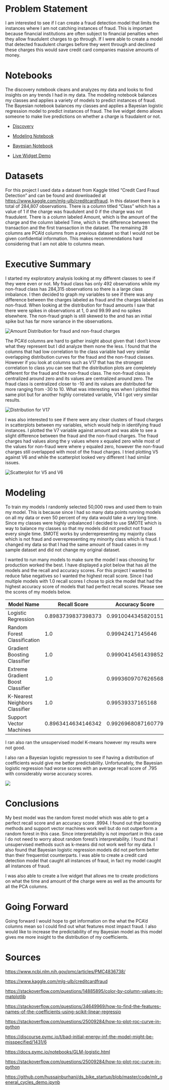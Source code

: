 # Problem Statement

I am interested to see if I can create a fraud detection model that limits the instances where I am not catching instances of fraud. This is important because financial institutions are often subject to financial penalties when they allow fraudulent charges to go through. If I were able to create a model that detected fraudulent charges before they went through and declined these charges this would save credit card companies massive amounts of money.

# Notebooks

The discovery notebook cleans and analyzes my data and looks to find insights on any trends I had in my data. The modeling notebook balances my classes and applies a variety of models to predict instances of fraud. The Bayesian notebook balances my classes and applies a Bayesian logistic regression model to predict instances of fraud. The live widget demo allows someone to make live predictions on whether a charge is fraudalent or not.

- [Discovery](./discovery.ipynb)

- [Modeling Notebook](./modelling_notebook.ipynb)

- [Bayesian Notebook](./pymc_model.ipynb)

- [Live Widget Demo](./credit_risk_widget.ipynb)

# Datasets

For this project I used data a dataset from Kaggle titled “Credit Card Fraud Detection” and can be found and downloaded at https://www.kaggle.com/mlg-ulb/creditcardfraud. In this dataset there is a total of 284,807 observations. There is a column titled “Class” which has a value of 1 if the charge was fraudulent and 0 if the charge was not fraudulent. There is a column labeled Amount, which is the amount of the charge and the column labeled Time, which is the difference between the transaction and the first transaction in the dataset. The remaining 28 columns are PCA’d columns from a previous dataset so that I would not be given confidential information. This makes recommendations hard considering that I am not able to columns mean.  


# Executive Summary

I started my exploratory analysis looking at my different classes to see if they were even or not. My fraud class has only 492 observations while my non-fraud class has 284,315 observations so there is a large class imbalance. I then decided to graph my variables to see if there was any difference between the charges labeled as fraud and the charges labeled as non-fraud. When looking at the distribution for fraud amounts I saw that there were spikes in observations at 1, 0 and 99.99 and no spikes elsewhere. The non-fraud graph is still skewed to the and has an initial spike but has far more variance in the observations.

![Amount Distribution for fraud and non-fraud charges](plots/amount.png)

The PCA’d columns are hard to gather insight about given that I don’t know what they represent but I did analyze them none the less. I found that the columns that had low correlation to the class variable had very similar overlapping distribution curves for the fraud and the non-fraud classes. However if you look at columns such as V17 that has the strongest correlation to class you can see that the distribution plots are completely different for the fraud and the non-fraud class. The non-fraud class is centralized around zero and its values are centralized around zero. The fraud class is centralized closer to -10 and its values are distributed far more ranging from -30 to 10. What was interesting was when I plotted this same plot but for another highly correlated variable, V14 I got very similar results.

![Distribution for V17](plots/V17.png)

I was also interested to see if there were any clear clusters of fraud charges in scatterplots between my variables, which would help in identifying fraud instances. I plotted the V7 variable against amount and was able to see a slight difference between the fraud and the non-fraud charges. The fraud charges had values along the y values where x equaled zero while most of the values for non-fraud were where y equaled zero, however the non-fraud charges still overlapped with most of the fraud charges. I tried plotting V5 against V6 and while the scatterplot looked very different I had similar issues. 

![Scatterplot for V5 and V6](plots/V5_V6.png)

# Modeling

To train my models I randomly selected 50,000 rows and used them to train my model. This is because since I had so many data points running models on all my data or even 50 percent of my data would take a very long time. Since my classes were highly unbalanced I decided to use SMOTE which is way to balance my classes so that my models did not predict not fraud every single time. SMOTE works by underrepresenting my majority class which is not fraud and overrepresenting my minority class which is fraud. I changed my data so that I had the same amount of fraud cases in my sample dataset and did not change my original dataset.

I wanted to run many models to make sure the model I was choosing for production worked the best. I have displayed a plot below that has all the models and the recall and accuracy scores. For this project I wanted to reduce false negatives so I wanted the highest recall score. Since I had multiple models with 1.0 recall scores I chose to pick the model that had the highest accuracy score of models that had perfect recall scores. Please see the scores of my models below.

|Model Name|Recall Score|Accuracy Score|F1 Score|
|---|---|---|---|
|Logistic Regression|0.8983739837398373|0.9910044345820151|0.2565293093441671|
|Random Forest Classification|1.0|0.99942417145646|0.8571428571428571|
|Gradient Boosting Classifier|1.0|0.9990414561439852|0.7828162291169452|
|Extreme Gradient Boost Classifier|1.0|0.9993609707626568|0.8439108061749571|
|K-Nearest Neighbors Classifier|1.0|0.99539337165168|0.42857142857142855|
|Support Vector Machines|0.8963414634146342|0.9926968087160779|0.29777177582714387|

I ran also ran the unsupervised model K-means however my results were not good.

I also ran a Bayesian logistic regression to see if having a distribution of coefficients would give me better predictability. Unfortunately, the Bayesian logistic regression had worse scores with an average recall score of .795 with considerably worse accuracy scores.

![](plots/pymc_dist.png)

# Conclusions

My best model was the random forest model which was able to get a perfect recall score and an accuracy score .9994. I found out that boosting methods and support vector machines work well but do not outperform a random forest in this case. Since interpretability is not important in this case I do not need to worry about random forest’s interpretability. I found that I unsupervised methods such as k-means did not work well for my data. I also found that Bayesian logistic regression models did not perform better than their frequentist counterparts. I was able to create a credit card detection model that caught all instances of fraud, in fact my model caught all instances of fraud.

I was also able to create a live widget that allows me to create prodictions on what the time and amount of the charge were as well as the amounts for all the PCA columns. 

# Going Forward  
Going forward I would hope to get information on the what the PCA’d columns mean so I could find out what features most impact fraud. I also would like to increase the predictability of my Bayesian model as this model gives me more insight to the distribution of my coefficients.

# Sources

https://www.ncbi.nlm.nih.gov/pmc/articles/PMC4836738/

https://www.kaggle.com/mlg-ulb/creditcardfraud

https://stackoverflow.com/questions/14885895/color-by-column-values-in-matplotlib

https://stackoverflow.com/questions/34649969/how-to-find-the-features-names-of-the-coefficients-using-scikit-linear-regressio

https://stackoverflow.com/questions/25009284/how-to-plot-roc-curve-in-python

https://discourse.pymc.io/t/bad-initial-energy-inf-the-model-might-be-misspecified/1431/6

https://docs.pymc.io/notebooks/GLM-logistic.html

https://stackoverflow.com/questions/25009284/how-to-plot-roc-curve-in-python

https://github.com/hussainburhani/ds_bike_startup/blob/master/code/mlr_general_cycles_demo.ipynb
